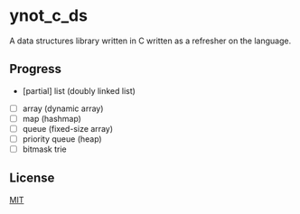 # ynot\_c\_ds

A data structures library written in C written as a refresher on the language.

## Progress

- [partial] list (doubly linked list)
- [ ] array (dynamic array)
- [ ] map (hashmap)
- [ ] queue (fixed-size array)
- [ ] priority queue (heap)
- [ ] bitmask trie

## License

[MIT](LICENSE.txt)

